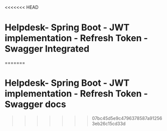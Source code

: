 <<<<<<< HEAD
# Helpdesk- Spring Boot - JWT implementation - Refresh Token - Swagger Integrated 
=======
# Helpdesk- Spring Boot - JWT implementation - Refresh Token - Swagger docs
>>>>>>> 07bc45d5e9c4796378587a912563eb26c15cd33d
